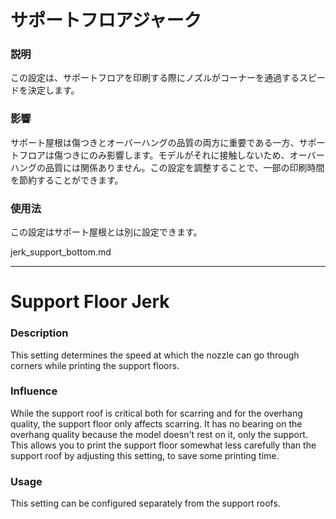 サポートフロアジャーク
====
### **説明**
この設定は、サポートフロアを印刷する際にノズルがコーナーを通過するスピードを決定します。

### **影響**
サポート屋根は傷つきとオーバーハングの品質の両方に重要である一方、サポートフロアは傷つきにのみ影響します。モデルがそれに接触しないため、オーバーハングの品質には関係ありません。この設定を調整することで、一部の印刷時間を節約することができます。

### **使用法**
この設定はサポート屋根とは別に設定できます。

jerk_support_bottom.md

----

Support Floor Jerk
====
### **Description**
This setting determines the speed at which the nozzle can go through corners while printing the support floors. 

### **Influence**
While the support roof is critical both for scarring and for the overhang quality, the support floor only affects scarring. It has no bearing on the overhang quality because the model doesn't rest on it, only the support. This allows you to print the support floor somewhat less carefully than the support roof by adjusting this setting, to save some printing time.

### **Usage**
This setting can be configured separately from the support roofs.